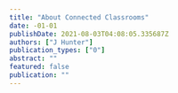 ```yaml
---
title: "About Connected Classrooms"
date: -01-01
publishDate: 2021-08-03T04:08:05.335687Z
authors: ["J Hunter"]
publication_types: ["0"]
abstract: ""
featured: false
publication: ""
---
```


